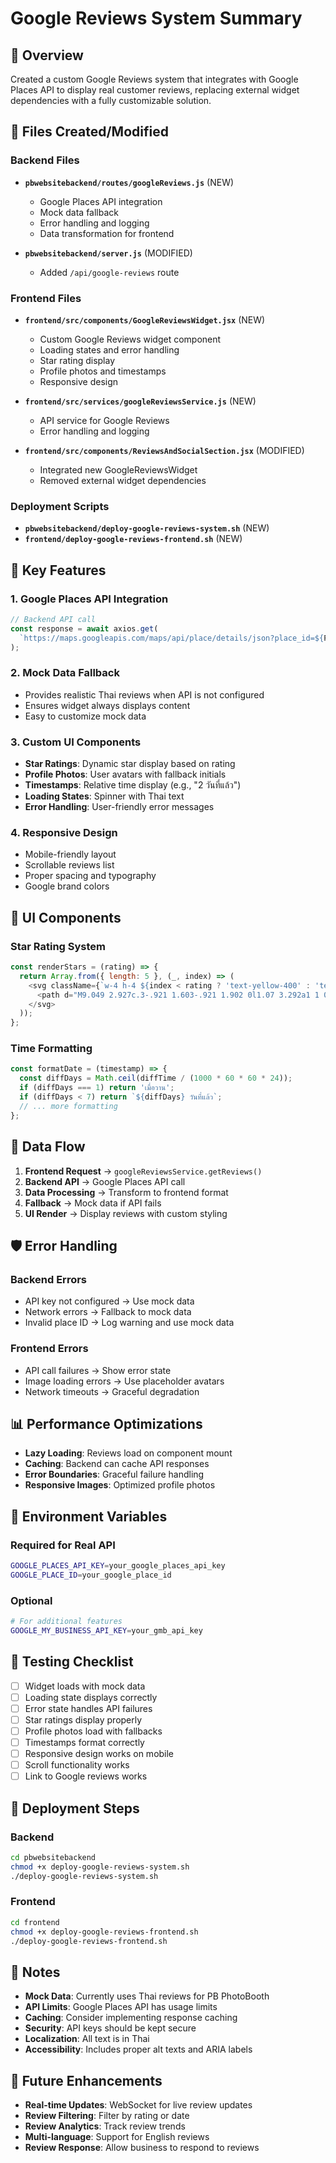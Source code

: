 # Google Reviews System Summary

## 🎯 Overview
Created a custom Google Reviews system that integrates with Google Places API to display real customer reviews, replacing external widget dependencies with a fully customizable solution.

## 📁 Files Created/Modified

### Backend Files
- **`pbwebsitebackend/routes/googleReviews.js`** (NEW)
  - Google Places API integration
  - Mock data fallback
  - Error handling and logging
  - Data transformation for frontend

- **`pbwebsitebackend/server.js`** (MODIFIED)
  - Added `/api/google-reviews` route

### Frontend Files
- **`frontend/src/components/GoogleReviewsWidget.jsx`** (NEW)
  - Custom Google Reviews widget component
  - Loading states and error handling
  - Star rating display
  - Profile photos and timestamps
  - Responsive design

- **`frontend/src/services/googleReviewsService.js`** (NEW)
  - API service for Google Reviews
  - Error handling and logging

- **`frontend/src/components/ReviewsAndSocialSection.jsx`** (MODIFIED)
  - Integrated new GoogleReviewsWidget
  - Removed external widget dependencies

### Deployment Scripts
- **`pbwebsitebackend/deploy-google-reviews-system.sh`** (NEW)
- **`frontend/deploy-google-reviews-frontend.sh`** (NEW)

## 🔧 Key Features

### 1. Google Places API Integration
```javascript
// Backend API call
const response = await axios.get(
  `https://maps.googleapis.com/maps/api/place/details/json?place_id=${PLACE_ID}&fields=reviews,rating,user_ratings_total&key=${GOOGLE_PLACES_API_KEY}`
);
```

### 2. Mock Data Fallback
- Provides realistic Thai reviews when API is not configured
- Ensures widget always displays content
- Easy to customize mock data

### 3. Custom UI Components
- **Star Ratings**: Dynamic star display based on rating
- **Profile Photos**: User avatars with fallback initials
- **Timestamps**: Relative time display (e.g., "2 วันที่แล้ว")
- **Loading States**: Spinner with Thai text
- **Error Handling**: User-friendly error messages

### 4. Responsive Design
- Mobile-friendly layout
- Scrollable reviews list
- Proper spacing and typography
- Google brand colors

## 🎨 UI Components

### Star Rating System
```javascript
const renderStars = (rating) => {
  return Array.from({ length: 5 }, (_, index) => (
    <svg className={`w-4 h-4 ${index < rating ? 'text-yellow-400' : 'text-gray-300'}`}>
      <path d="M9.049 2.927c.3-.921 1.603-.921 1.902 0l1.07 3.292a1 1 0 00.95.69h3.462c.969 0 1.371 1.24.588 1.81l-2.8 2.034a1 1 0 00-.364 1.118l1.07 3.292c.3.921-.755 1.688-1.54 1.118l-2.8-2.034a1 1 0 00-1.175 0l-2.8 2.034c-.784.57-1.838-.197-1.539-1.118l1.07-3.292a1 1 0 00-.364-1.118L2.98 8.72c-.783-.57-.38-1.81.588-1.81h3.461a1 1 0 00.951-.69l1.07-3.292z" />
    </svg>
  ));
};
```

### Time Formatting
```javascript
const formatDate = (timestamp) => {
  const diffDays = Math.ceil(diffTime / (1000 * 60 * 60 * 24));
  if (diffDays === 1) return 'เมื่อวาน';
  if (diffDays < 7) return `${diffDays} วันที่แล้ว`;
  // ... more formatting
};
```

## 🔄 Data Flow

1. **Frontend Request** → `googleReviewsService.getReviews()`
2. **Backend API** → Google Places API call
3. **Data Processing** → Transform to frontend format
4. **Fallback** → Mock data if API fails
5. **UI Render** → Display reviews with custom styling

## 🛡️ Error Handling

### Backend Errors
- API key not configured → Use mock data
- Network errors → Fallback to mock data
- Invalid place ID → Log warning and use mock data

### Frontend Errors
- API call failures → Show error state
- Image loading errors → Use placeholder avatars
- Network timeouts → Graceful degradation

## 📊 Performance Optimizations

- **Lazy Loading**: Reviews load on component mount
- **Caching**: Backend can cache API responses
- **Error Boundaries**: Graceful failure handling
- **Responsive Images**: Optimized profile photos

## 🔧 Environment Variables

### Required for Real API
```bash
GOOGLE_PLACES_API_KEY=your_google_places_api_key
GOOGLE_PLACE_ID=your_google_place_id
```

### Optional
```bash
# For additional features
GOOGLE_MY_BUSINESS_API_KEY=your_gmb_api_key
```

## 🧪 Testing Checklist

- [ ] Widget loads with mock data
- [ ] Loading state displays correctly
- [ ] Error state handles API failures
- [ ] Star ratings display properly
- [ ] Profile photos load with fallbacks
- [ ] Timestamps format correctly
- [ ] Responsive design works on mobile
- [ ] Scroll functionality works
- [ ] Link to Google reviews works

## 🚀 Deployment Steps

### Backend
```bash
cd pbwebsitebackend
chmod +x deploy-google-reviews-system.sh
./deploy-google-reviews-system.sh
```

### Frontend
```bash
cd frontend
chmod +x deploy-google-reviews-frontend.sh
./deploy-google-reviews-frontend.sh
```

## 📝 Notes

- **Mock Data**: Currently uses Thai reviews for PB PhotoBooth
- **API Limits**: Google Places API has usage limits
- **Caching**: Consider implementing response caching
- **Security**: API keys should be kept secure
- **Localization**: All text is in Thai
- **Accessibility**: Includes proper alt texts and ARIA labels

## 🔮 Future Enhancements

- **Real-time Updates**: WebSocket for live review updates
- **Review Filtering**: Filter by rating or date
- **Review Analytics**: Track review trends
- **Multi-language**: Support for English reviews
- **Review Response**: Allow business to respond to reviews 